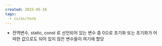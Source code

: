 ```yaml
---
created: 2025-05-16
tags:
  - cs/os/term
---
```

- 전역변수, static, const 로 선언되어 있는 변수 중 0으로 초기화 또는 초기화가 어떠한 값으로도 되어 있지 않은 변수들이 여기에 할당